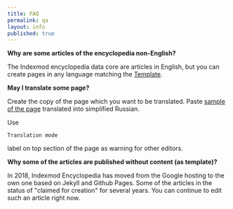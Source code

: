 ```yaml
---
title: FAQ
permalink: qa
layout: info
published: true
---
```

**Why are some articles of the encyclopedia non-English?**

The Indexmod encyclopedia data core are articles in English, but you can create pages in any language matching the [Template](https://indexmod.github.io/encyclopedia/template).

**May I translate some page?**

Create the copy of the page which you want to be translated. Paste [sample of the page](internet-yami-ichi) translated into simplified Russian. 

Use 

`Translation mode` 

label on top section of the page as warning for other editors.

**Why some of the articles are published without content (as template)?**

In 2018, Indexmod Encyclopedia has moved from the Google hosting to the own one based on Jekyll and Github Pages. Some of the articles in the status of "claimed for creation" for several years. You can continue to edit such an article right now.
